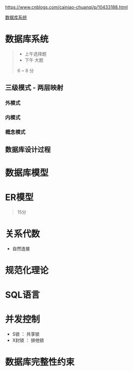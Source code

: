 https://www.cnblogs.com/cainiao-chuanqi/p/10433188.html

[数据库系统](https://www.cnblogs.com/cainiao-chuanqi/p/10433188.html)

# 数据库系统

> * 上午选择题
> * 下午 大题 
>
> 6  ~ 8 分

## 三级模式 - 两层映射

### 外模式



### 内模式



### 概念模式



## 数据库设计过程







# 数据库模型



# ER模型

> 15分



# 关系代数







* 自然连接

# 规范化理论



# SQL语言



# 并发控制







* S锁 ： 共享锁
* X封锁 ： 排他锁

# 数据库完整性约束

